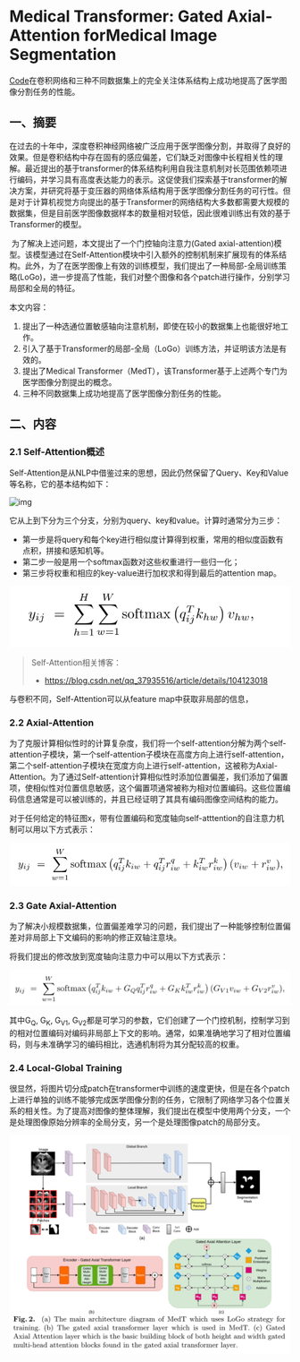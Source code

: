 # Medical Transformer: Gated Axial-Attention forMedical Image Segmentation

[Code](https://github.com/jeya-maria-jose/Medical-Transformer)在卷积网络和三种不同数据集上的完全关注体系结构上成功地提高了医学图像分割任务的性能。




<extoc></extoc>

## 一、摘要

​		在过去的十年中，深度卷积神经网络被广泛应用于医学图像分割，并取得了良好的效果。但是卷积结构中存在固有的感应偏差，它们缺乏对图像中长程相关性的理解。最近提出的基于transformer的体系结构利用自我注意机制对长范围依赖项进行编码，并学习具有高度表达能力的表示。这促使我们探索基于transformer的解决方案，并研究将基于变压器的网络体系结构用于医学图像分割任务的可行性。但是对于计算机视觉方向提出的基于Transformer的网络结构大多数都需要大规模的数据集，但是目前医学图像数据样本的数量相对较低，因此很难训练出有效的基于Transformer的模型。

​		为了解决上述问题，本文提出了一个门控轴向注意力(Gated axial-attention)模型。该模型通过在Self-Attention模块中引入额外的控制机制来扩展现有的体系结构。此外，为了在医学图像上有效的训练模型，我们提出了一种局部-全局训练策略(LoGo)，进一步提高了性能，我们对整个图像和各个patch进行操作，分别学习局部和全局的特征。



本文内容：

1) 提出了一种选通位置敏感轴向注意机制，即使在较小的数据集上也能很好地工作。
2) 引入了基于Transformer的局部-全局（LoGo）训练方法，并证明该方法是有效的。
3) 提出了Medical Transformer（MedT），该Transformer基于上述两个专门为医学图像分割提出的概念。
4) 三种不同数据集上成功地提高了医学图像分割任务的性能。

## 二、内容

### 2.1 Self-Attention概述

Self-Attention是从NLP中借鉴过来的思想，因此仍然保留了Query、Key和Value等名称，它的基本结构如下：

![img](https://img-blog.csdnimg.cn/20200131123512437.jpg?x-oss-process=image/watermark,type_ZmFuZ3poZW5naGVpdGk,shadow_10,text_aHR0cHM6Ly9ibG9nLmNzZG4ubmV0L3FxXzM3OTM1NTE2,size_16,color_FFFFFF,t_70)

它从上到下分为三个分支，分别为query、key和value。计算时通常分为三步：

- 第一步是将query和每个key进行相似度计算得到权重，常用的相似度函数有点积，拼接和感知机等。
- 第二步一般是用一个softmax函数对这些权重进行一些归一化；
- 第三步将权重和相应的key-value进行加权求和得到最后的attention map。

![image-20210819135026137](./images/image-20210819135026137.png)

> Self-Attention相关博客：
>
> - https://blog.csdn.net/qq_37935516/article/details/104123018

与卷积不同，Self-Attention可以从feature map中获取非局部的信息，

### 2.2 Axial-Attention

为了克服计算相似性时的计算复杂度，我们将一个self-attention分解为两个self-attention子模块，第一个self-attention子模块在高度方向上进行self-attention，第二个self-attention子模块在宽度方向上进行self-attention，这被称为Axial-Attention。为了通过Self-attention计算相似性时添加位置偏差，我们添加了偏置项，使相似性对位置信息敏感，这个偏置项通常被称为相对位置编码。这些位置编码信息通常是可以被训练的，并且已经证明了其具有编码图像空间结构的能力。

对于任何给定的特征图x，带有位置编码和宽度轴向self-atttention的自注意力机制可以用以下方式表示：

![image-20210819191142713](./images/image-20210819191142713.png)

### 2.3 Gate Axial-Attention

为了解决小规模数据集，位置偏差难学习的问题，我们提出了一种能够控制位置偏差对非局部上下文编码的影响的修正双轴注意块。

将我们提出的修改放到宽度轴向注意力中可以用以下方式表示：

![image-20210819193401418](./images/image-20210819193401418.png)

其中G<sub>Q</sub>, G<sub>K</sub>, G<sub>V1</sub>, G<sub>V2</sub>都是可学习的参数，它们创建了一个门控机制，控制学习到的相对位置编码对编码非局部上下文的影响。通常，如果准确地学习了相对位置编码，则与未准确学习的编码相比，选通机制将为其分配较高的权重。

### 2.4 Local-Global Training

很显然，将图片切分成patch在transformer中训练的速度更快，但是在各个patch上进行单独的训练不能够完成医学图像分割的任务，它限制了网络学习各个位置关系的相关性。为了提高对图像的整体理解，我们提出在模型中使用两个分支，一个是处理图像原始分辨率的全局分支，另一个是处理图像patch的局部分支。

![image-20210819212448144](./images/image-20210819212448144.png)
